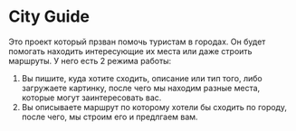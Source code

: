 # City Guide

Это проект который прзван помочь туристам в городах. Он будет помогать находить интересующие их места или даже строить маршруты.
У него есть 2 режима работы:
1. Вы пишите, куда хотите сходить, описание или тип того, либо загружаете картинку, после чего мы находим разные места, которые могут заинтересовать вас.
2. Вы описываете маршрут по которому хотели бы сходить по городу, после чего, мы строим его и предлгаем вам.
